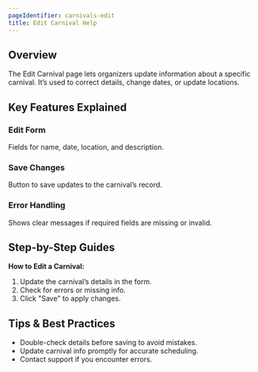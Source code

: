 ```yaml
---
pageIdentifier: carnivals-edit
title: Edit Carnival Help
---
```


## Overview
The Edit Carnival page lets organizers update information about a specific carnival. It’s used to correct details, change dates, or update locations.

## Key Features Explained
### Edit Form
Fields for name, date, location, and description.

### Save Changes
Button to save updates to the carnival’s record.

### Error Handling
Shows clear messages if required fields are missing or invalid.

## Step-by-Step Guides
**How to Edit a Carnival:**
1. Update the carnival’s details in the form.
2. Check for errors or missing info.
3. Click "Save" to apply changes.

## Tips & Best Practices
- Double-check details before saving to avoid mistakes.
- Update carnival info promptly for accurate scheduling.
- Contact support if you encounter errors.
